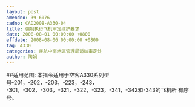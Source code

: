 ```yaml
---
layout: post
amendno: 39-6076
cadno: CAD2008-A330-04
title: 强制执行飞机审定维护要求
date: 2008-08-01 00:00:00 +0800
effdate: 2008-08-06 00:00:00 +0800
tag: A330
categories: 民航中南地区管理局适航审定处
author: 陶娟
---
```


##适用范围:
本指令适用于空客A330系列型号-201，-202，-203，-223，-243，
-301，-302，-303，-321，-322，-323，-341，-342和-343的飞机所
有序号。

